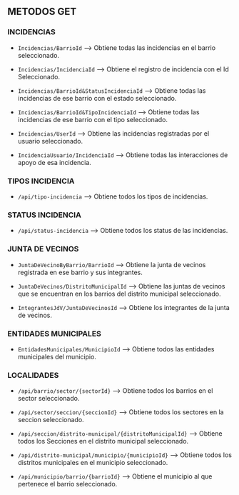 ## METODOS GET

### INCIDENCIAS

- `Incidencias/BarrioId` --> Obtiene todas las incidencias en el barrio seleccionado.

- `Incidencias/IncidenciaId` --> Obtiene el registro de incidencia con el Id Seleccionado.

- `Incidencias/BarrioId&StatusIncidenciaId` --> Obtiene todas las incidencias de ese barrio con  el estado seleccionado.

- `Incidencias/BarrioId&TipoIncidenciaId` --> Obtiene todas las incidencias de ese barrio con el tipo seleccionado.

- `Incidencias/UserId` --> Obtiene las incidencias registradas por el usuario seleccionado.

- `IncidenciaUsuario/IncidenciaId` --> Obtiene todas las interacciones de apoyo de esa incidencia.


### TIPOS INCIDENCIA

- `/api/tipo-incidencia` --> Obtiene todos los tipos de incidencias.

### STATUS INCIDENCIA

- `/api/status-incidencia` --> Obtiene todos los status de las incidencias.

### JUNTA DE VECINOS

- `JuntaDeVecinoByBarrio/BarrioId` --> Obtiene la junta de vecinos registrada en ese barrio y sus integrantes.

- `JuntaDeVecinos/DistritoMunicipalId` --> Obtiene las juntas de vecinos que se encuentran en los barrios del distrito municipal seleccionado.

- `IntegrantesJdV/JuntaDeVecinosId` --> Obtiene los integrantes de la junta de vecinos.

### ENTIDADES MUNICIPALES


- `EntidadesMunicipales/MunicipioId` --> Obtiene todos las entidades municipales del municipio.

### LOCALIDADES

- `/api/barrio/sector/{sectorId}` --> Obtiene todos los barrios en el sector seleccionado.

- `/api/sector/seccion/{seccionId}` --> Obtiene todos los sectores en la seccion seleccionado.

- `/api/seccion/distrito-municipal/{distritoMunicipalId}` --> Obtiene todos los Secciones en el distrito municipal seleccionado.

- `/api/distrito-municipal/municipio/{municipioId}` --> Obtiene todos los distritos municipales en el municipio seleccionado.

- `/api/municipio/barrio/{barrioId}` --> Obtiene el municipio al que pertenece el barrio seleccionado.


